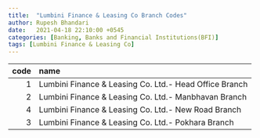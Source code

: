 ```yaml
---
title:  "Lumbini Finance & Leasing Co Branch Codes"
author: Rupesh Bhandari
date:   2021-04-18 22:10:00 +0545
categories: [Banking, Banks and Financial Institutions(BFI)]
tags: [Lumbini Finance & Leasing Co]
---
```


|   code | name                                                   |
|-------:|:-------------------------------------------------------|
|      1 | Lumbini Finance & Leasing Co. Ltd.- Head Office Branch |
|      2 | Lumbini Finance & Leasing Co. Ltd.- Manbhavan Branch   |
|      4 | Lumbini Finance & Leasing Co. Ltd.- New Road Branch    |
|      3 | Lumbini Finance & Leasing Co. Ltd.- Pokhara Branch     |